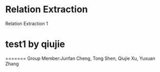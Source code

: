 # Relation Extraction
Relation Extraction 1
# test1 by qiujie
=======
Group Member:Junfan Cheng, Tong Shen, Qiujie Xu, Yuxuan Zhang

